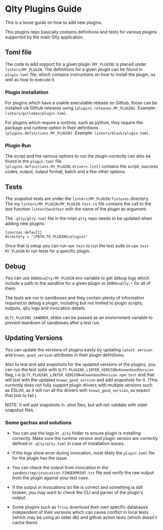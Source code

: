 # Qlty Plugins Guide

This is a loose guide on how to add new plugins.

This plugins repo basically contains definitions and tests for various plugins supported by the main Qlty application.

## Toml file

The code to add support for a given plugin (`MY_PLUGIN`) is placed under `linters/MY_PLUGIN`.
The definitions for a given plugin can be found in `plugin.toml` file, which contains instructions on how to install the plugin, as well as how to execute it.

### Plugin Installation

For plugins which have a usable executable release on Github, those can be installed via Github releases using `[plugins.releases.MY_PLUGIN]`.
Example: `linters/gitleaks/plugin.toml`.

For plugins which require a runtime, such as python, they require the package and runtime option in their definitions `[plugins.definitions.MY_PLUGIN]`.
Example: `linters/black/plugin.toml`.

### Plugin Run

The script and the various options to run the plugin correctly can also be found in the `plugin.toml` file. `[plugins.definitions.MY_PLUGIN.drivers.lint]` contains the script, success codes, output, output format, batch and a few other options.

## Tests

The snapshot tests are under the `linters/MY_PLUGIN/fixtures` directory. The my `linters/MY_PLUGIN/MY_PLUGIN.test.ts` file contains the call to the test function `linterCheckTest` with the name of the plugin as argument.

The `.qlty/qlty.toml` file in the mian `qlty` repo needs to be updated when adding new plugins.

```
[sources.default]
directory = "/PATH_TO_PLUGINS/plugins"
```

Once that is setup you can run `npm test` to run the test suite or `npm test MY_PLUGIN` to run tests for a specific plugin.

## Debug

You can use `DEBUG=qlty:MY_PLUGIN` env variable to get debug logs which include a path to the sandbox for a given plugin or `DEBUG=qlty:*` for all of them.

The tests are run in sandboxes and they contain plenty of information required to debug a plugin, including but not limited to plugin scripts, outputs, qlty logs and invocation details.

`QLTY_PLUGINS_SANDBOX_DEBUG` can be passed as an enviornment variable to prevent teardown of sandboxes after a test run.

## Updating Versions

You can update the versions of plugins easily by updating `latest_version` and `known_good_version` attributes in their plugin definitions.

Also to test and add snapshots for the updated versions of the plugins, you can run the test suite with `QLTY_PLUGINS_LINTER_VERSION=KnownGoodVersion` flag, i-e `QLTY_PLUGINS_LINTER_VERSION=KnownGoodVersion npm test` and that will test with the updated `known_good_version` and add snapshots for it. (This currently does not fully support plugin drivers with multiple versions such as ESLint, as it will run all the drivers with `known_good_version`, so expect that test to fail.)

NOTE: It will add snapshots in .shot files, but will not validate with older snapshot files.

### Some gachas and solutions

- You can use the logs in `.qlty` folder to ensure plugin is installing correctly. Make sure the runtime version and plugin version are correctly defined in `.qlty/qlty.toml` in case of installation issues.

- If the logs show error during invocation, most likely the `plugin.toml` file for the plugin has the issue.

- You can check the output from invocation in the `sandbox/tmp/invocation-FINGERPRINT.txt` file and verify the raw output from the plugin against your test case.

- If the output in invocations txt file is correct and something is still broken, you may want to check the CLI and parser of the plugin's output.

- Some plugins such as `Trivy` download their own specific databases independent of their versions which can cause conflict in local tests (which may be using an older db) and github action tests (which doesn't cache them).

